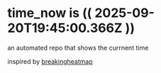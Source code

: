 # time_now is (( 2025-09-20T19:45:00.366Z ))

an automated repo that shows the currnent time

inspired by [breakingheatmap](https://github.com/breakingheatmap/breakingheatmap)